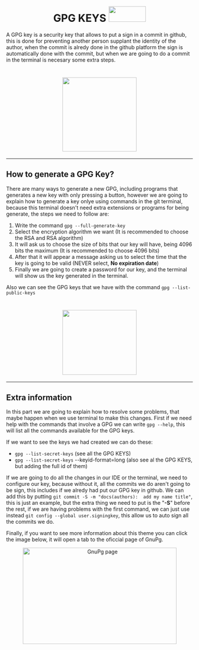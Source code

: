 <h1 align = "center"> 
GPG KEYS <img src= "https://res.cloudinary.com/practicaldev/image/fetch/s--J3u02-Q5--/c_imagga_scale,f_auto,fl_progressive,h_420,q_auto,w_1000/https://dev-to-uploads.s3.amazonaws.com/uploads/articles/k8jtac4wnevslvio2fce.png" width ="100 px" height="42px">
</h1>

A GPG key is a security key that allows to put a sign in a commit in github, this is done for preventing another person supplant the identity of the author, when the commit is alredy done in the github platform the sign is automatically done with the commit, but when we are going to do a commit in the terminal is necesary some extra steps.
<h1 align = "center">
    <img src = "https://media4.giphy.com/media/unQ3IJU2RG7DO/giphy.gif?cid=790b761126f2b2287a1a95503e65b24ac5298164dbe5c33b&rid=giphy.gif&ct=g" width = " 200 px" height = " 200 px">
</h1>

---
## How to generate a GPG Key?
There are many ways to generate a new GPG, including programs that generates a new key with only pressing a button, however we are going to explain how to generate a key onlye using commands in the git terminal, because this terminal doesn't need extra extensions or programs for being generate, the steps we need to follow are:
1. Write the command ```gpg --full-generate-key```
2. Select the encryption algorithm we want (It is recommended to choose the RSA and RSA algorithm)
3. It will ask us to choose the size of bits that our key will have, being 4096 bits the maximum (It is recommended to choose 4096 bits)
4. After that it will appear a message asking us to select the time that the key is going to be valid (NEVER select, **No expiration date**)
5. Finally we are going to create a password for our key, and the terminal will show us the key generated in the terminal.

Also we can see the GPG keys that we have with the command ```gpg --list-public-keys```
<h1 align = "center">
    <img src = "https://c.tenor.com/zw6xPc2NxcQAAAAM/confusedanime.gif" width = " 200 px" height = " 175 px">
</h1>


---
## Extra information
In this part we are going to explain how to resolve some problems, that maybe happen when we use terminal to make this changes. First if we need help with the commands that involve a GPG we can write ```gpg --help```, this will list all the commands available for the GPG keys.

If we want to see the keys we had created we can do these:
- ```gpg --list-secret-keys``` (see all the GPG KEYS)
- ```gpg --list-secret-keys``` --keyid-format=long (also see al the GPG KEYS, but adding the full id of them)

If we are going to do all the changes in our IDE or the terminal, we need to configure our key, because without it, all the commits we do aren't going to be sign, this includes if we alredy had put our GPG key in github. We can add this by putting ```git commit -S -m "docs(authors):  add my name title"```, this is just an example, but the extra thing we need to put is the "**-S**" before the rest, if we are having problems with the first command, we can just use instead ```git config --global user.signingkey```, this allow us to auto sign all the commits we do.

Finally, if you want to see more information about this theme you can click the image below, it will open a tab to the oficcial page of GnuPg.
<p align="center">
    <a target="_blank" href="https://www.gnupg.org/documentation/manpage.html">
    <img alt="GnuPg page" src="https://wallpaperaccess.com/full/1619054.jpg" width = " 415 px" height = " 260 px" >
    </a>
</p>



